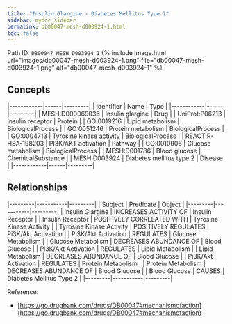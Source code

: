 ```yaml
---
title: "Insulin Glargine - Diabetes Mellitus Type 2"
sidebar: mydoc_sidebar
permalink: db00047-mesh-d003924-1.html
toc: false 
---
```



Path ID: `DB00047_MESH_D003924_1`
{% include image.html url="images/db00047-mesh-d003924-1.png" file="db00047-mesh-d003924-1.png" alt="db00047-mesh-d003924-1" %}

## Concepts

|------------|------|---------|
| Identifier | Name | Type    |
|------------|------|---------|
| MESH:D000069036 | Insulin glargine | Drug |
| UniProt:P06213 | Insulin receptor | Protein |
| GO:0019216 | Lipid metabolism | BiologicalProcess |
| GO:0051246 | Protein metabolism | BiologicalProcess |
| GO:0004713 | Tyrosine kinase activity | BiologicalProcess |
| REACT:R-HSA-198203 | PI3K/AKT activation | Pathway |
| GO:0010906 | Glucose metabolism | BiologicalProcess |
| MESH:D001786 | Blood glucose | ChemicalSubstance |
| MESH:D003924 | Diabetes mellitus type 2 | Disease |
|------------|------|---------|

## Relationships

|---------|-----------|---------|
| Subject | Predicate | Object  |
|---------|-----------|---------|
| Insulin Glargine | INCREASES ACTIVITY OF | Insulin Receptor |
| Insulin Receptor | POSITIVELY CORRELATED WITH | Tyrosine Kinase Activity |
| Tyrosine Kinase Activity | POSITIVELY REGULATES | Pi3K/Akt Activation |
| Pi3K/Akt Activation | REGULATES | Glucose Metabolism |
| Glucose Metabolism | DECREASES ABUNDANCE OF | Blood Glucose |
| Pi3K/Akt Activation | REGULATES | Lipid Metabolism |
| Lipid Metabolism | DECREASES ABUNDANCE OF | Blood Glucose |
| Pi3K/Akt Activation | REGULATES | Protein Metabolism |
| Protein Metabolism | DECREASES ABUNDANCE OF | Blood Glucose |
| Blood Glucose | CAUSES | Diabetes Mellitus Type 2 |
|---------|-----------|---------|

Reference: 
  - [https://go.drugbank.com/drugs/DB00047#mechanismofaction](https://go.drugbank.com/drugs/DB00047#mechanismofaction)
